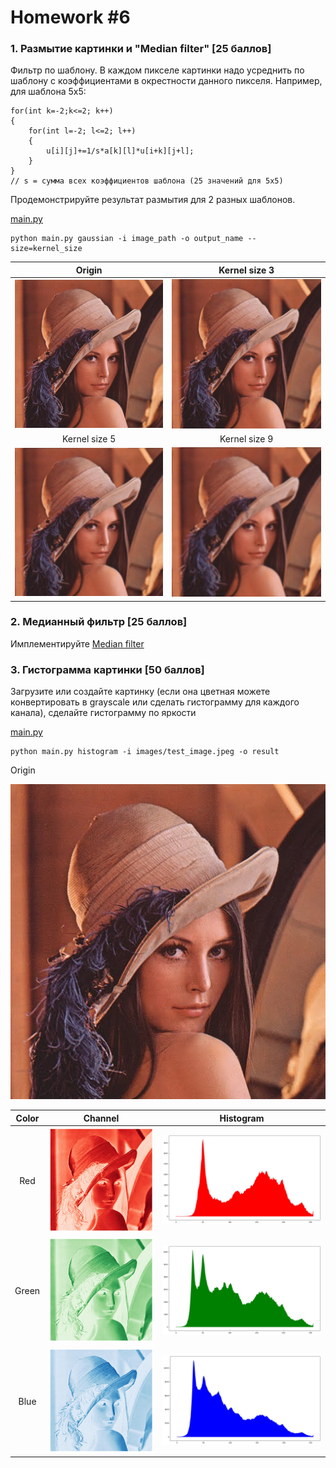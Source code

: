 # Homework #6

### 1. Размытие картинки и "Median filter" [25 баллов]
Фильтр по шаблону. В каждом пикселе картинки надо усреднить по шаблону с коэффициентами в окрестности данного пикселя. Например, для шаблона 5x5:
```
for(int k=-2;k<=2; k++)
{
    for(int l=-2; l<=2; l++)
    {
        u[i][j]+=1/s*a[k][l]*u[i+k][j+l];
    }
}
// s = сумма всех коэффициентов шаблона (25 значений для 5x5)
```
Продемонстрируйте результат размытия для 2 разных шаблонов.

[main.py](blur/main.py)
```shell
python main.py gaussian -i image_path -o output_name --size=kernel_size
```

Origin             |  Kernel size 3
:-------------------------:|:-------------------------:
![](blur/images/test_image.jpeg)  |  ![](blur/result/test_3.jpeg)
Kernel size 5             |  Kernel size 9
![](blur/result/test_5.jpeg)  |  ![](blur/result/test_9.jpeg)


### 2. Медианный фильтр [25 баллов]
Имплементируйте [Median filter](https://en.wikipedia.org/wiki/Median_filter)

### 3. Гистограмма картинки [50 баллов]
Загрузите или создайте картинку (если она цветная можете 
конвертировать в grayscale или сделать гистограмму для каждого канала), 
сделайте гистограмму по яркости

[main.py](histogram/main.py)
```shell
python main.py histogram -i images/test_image.jpeg -o result
```

Origin

![](histogram/images/test_image.jpeg)

Color | Channel             |  Histogram
:-------------------------:|:-------------------------:|:-------------------------:
Red | ![](histogram/result/red_channel.jpeg)  |  ![](histogram/result/red_histogram.jpeg)
Green | ![](histogram/result/green_channel.jpeg)  |  ![](histogram/result/green_histogram.jpeg)
Blue | ![](histogram/result/blue_channel.jpeg)  |  ![](histogram/result/blue_histogram.jpeg)
